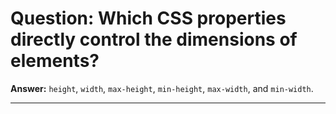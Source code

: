 

# Question: Which CSS properties directly control the dimensions of elements?

**Answer:** `height`, `width`, `max-height`, `min-height`, `max-width`, and `min-width`.

---

